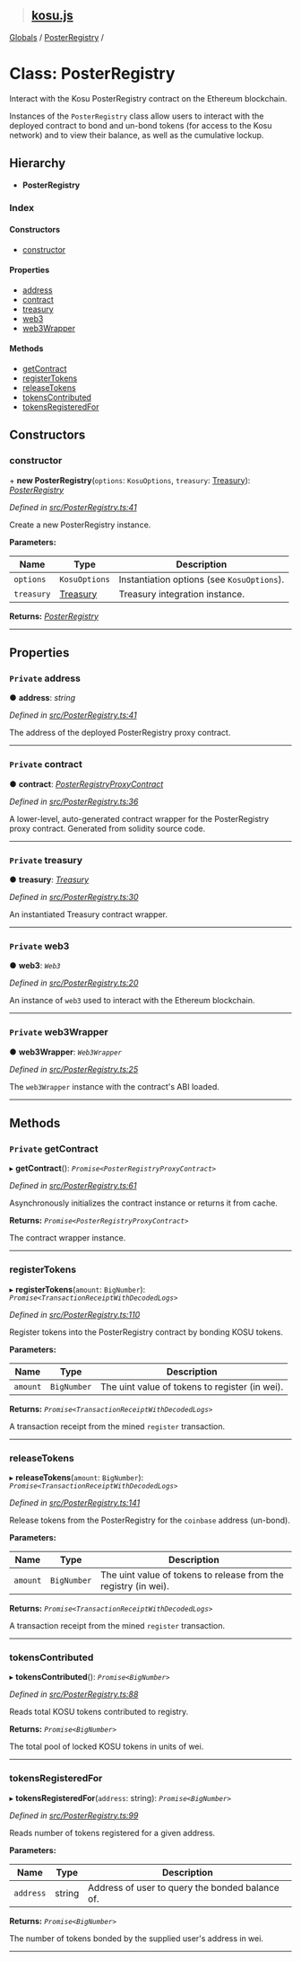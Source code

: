 > ## [kosu.js](../README.md)

[Globals](../globals.md) / [PosterRegistry](posterregistry.md) /

# Class: PosterRegistry

Interact with the Kosu PosterRegistry contract on the Ethereum blockchain.

Instances of the `PosterRegistry` class allow users to interact with the
deployed contract to bond and un-bond tokens (for access to the Kosu network)
and to view their balance, as well as the cumulative lockup.

## Hierarchy

-   **PosterRegistry**

### Index

#### Constructors

-   [constructor](posterregistry.md#constructor)

#### Properties

-   [address](posterregistry.md#private-address)
-   [contract](posterregistry.md#private-contract)
-   [treasury](posterregistry.md#private-treasury)
-   [web3](posterregistry.md#private-web3)
-   [web3Wrapper](posterregistry.md#private-web3wrapper)

#### Methods

-   [getContract](posterregistry.md#private-getcontract)
-   [registerTokens](posterregistry.md#registertokens)
-   [releaseTokens](posterregistry.md#releasetokens)
-   [tokensContributed](posterregistry.md#tokenscontributed)
-   [tokensRegisteredFor](posterregistry.md#tokensregisteredfor)

## Constructors

### constructor

\+ **new PosterRegistry**(`options`: `KosuOptions`, `treasury`: [Treasury](treasury.md)): _[PosterRegistry](posterregistry.md)_

_Defined in [src/PosterRegistry.ts:41](url)_

Create a new PosterRegistry instance.

**Parameters:**

| Name       | Type                    | Description                                |
| ---------- | ----------------------- | ------------------------------------------ |
| `options`  | `KosuOptions`           | Instantiation options (see `KosuOptions`). |
| `treasury` | [Treasury](treasury.md) | Treasury integration instance.             |

**Returns:** _[PosterRegistry](posterregistry.md)_

---

## Properties

### `Private` address

● **address**: _string_

_Defined in [src/PosterRegistry.ts:41](url)_

The address of the deployed PosterRegistry proxy contract.

---

### `Private` contract

● **contract**: _[PosterRegistryProxyContract](posterregistryproxycontract.md)_

_Defined in [src/PosterRegistry.ts:36](url)_

A lower-level, auto-generated contract wrapper for the PosterRegistry
proxy contract. Generated from solidity source code.

---

### `Private` treasury

● **treasury**: _[Treasury](treasury.md)_

_Defined in [src/PosterRegistry.ts:30](url)_

An instantiated Treasury contract wrapper.

---

### `Private` web3

● **web3**: _`Web3`_

_Defined in [src/PosterRegistry.ts:20](url)_

An instance of `web3` used to interact with the Ethereum blockchain.

---

### `Private` web3Wrapper

● **web3Wrapper**: _`Web3Wrapper`_

_Defined in [src/PosterRegistry.ts:25](url)_

The `web3Wrapper` instance with the contract's ABI loaded.

---

## Methods

### `Private` getContract

▸ **getContract**(): _`Promise<PosterRegistryProxyContract>`_

_Defined in [src/PosterRegistry.ts:61](url)_

Asynchronously initializes the contract instance or returns it from cache.

**Returns:** _`Promise<PosterRegistryProxyContract>`_

The contract wrapper instance.

---

### registerTokens

▸ **registerTokens**(`amount`: `BigNumber`): _`Promise<TransactionReceiptWithDecodedLogs>`_

_Defined in [src/PosterRegistry.ts:110](url)_

Register tokens into the PosterRegistry contract by bonding KOSU tokens.

**Parameters:**

| Name     | Type        | Description                                    |
| -------- | ----------- | ---------------------------------------------- |
| `amount` | `BigNumber` | The uint value of tokens to register (in wei). |

**Returns:** _`Promise<TransactionReceiptWithDecodedLogs>`_

A transaction receipt from the mined `register` transaction.

---

### releaseTokens

▸ **releaseTokens**(`amount`: `BigNumber`): _`Promise<TransactionReceiptWithDecodedLogs>`_

_Defined in [src/PosterRegistry.ts:141](url)_

Release tokens from the PosterRegistry for the `coinbase` address (un-bond).

**Parameters:**

| Name     | Type        | Description                                                     |
| -------- | ----------- | --------------------------------------------------------------- |
| `amount` | `BigNumber` | The uint value of tokens to release from the registry (in wei). |

**Returns:** _`Promise<TransactionReceiptWithDecodedLogs>`_

A transaction receipt from the mined `register` transaction.

---

### tokensContributed

▸ **tokensContributed**(): _`Promise<BigNumber>`_

_Defined in [src/PosterRegistry.ts:88](url)_

Reads total KOSU tokens contributed to registry.

**Returns:** _`Promise<BigNumber>`_

The total pool of locked KOSU tokens in units of wei.

---

### tokensRegisteredFor

▸ **tokensRegisteredFor**(`address`: string): _`Promise<BigNumber>`_

_Defined in [src/PosterRegistry.ts:99](url)_

Reads number of tokens registered for a given address.

**Parameters:**

| Name      | Type   | Description                                     |
| --------- | ------ | ----------------------------------------------- |
| `address` | string | Address of user to query the bonded balance of. |

**Returns:** _`Promise<BigNumber>`_

The number of tokens bonded by the supplied user's address in wei.

---

